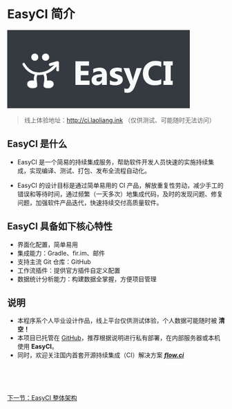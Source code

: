 # EasyCI 简介

![EasyCI - Logo](./assets/img/logo-easy-ci.png)

> 线上体验地址：http://ci.laoliang.ink  （仅供测试、可能随时无法访问）

## EasyCI 是什么

- EasyCI 是一个简易的持续集成服务，帮助软件开发人员快速的实施持续集成，实现编译、测试、打包、发布全流程自动化。

- EasyCI 的设计目标是通过简单易用的 CI 产品，解放重复性劳动，减少手工的错误和等待时间，通过频繁（一天多次）地集成代码，及时的发现问题、修复问题，加强软件产品迭代，快速持续交付高质量软件。

## EasyCI 具备如下核心特性

- 界面化配置，简单易用
- 集成能力：Gradle、fir.im、邮件
- 支持主流 Git 仓库：GitHub
- 工作流插件：提供官方插件自定义配置
- 数据统计分析能力：构建数据全掌握，方便项目管理

## 说明

- 本程序系个人毕业设计作品，线上平台仅供测试体验，个人数据可能随时被 **清空！**
- 本项目已托管在 [GitHub](https://github.com/EasyCI)，推荐根据说明进行私有部署，在内部服务器或本机使用 **EasyCI**。
- 同时，欢迎关注国内首套开源持续集成（CI）解决方案 ***[flow.ci](https://flow.ci)***



<br/><br/><br/>

<div id="bom">
    <a href="./intro_framework.md">下一节：EasyCI 整体架构</a>
</div>

<link rel="stylesheet" rev="stylesheet" href="./assets/css/easy-ci.css" type="text/css"/>